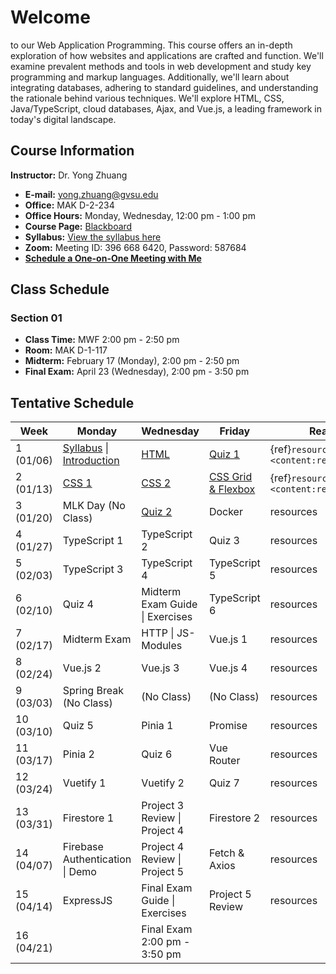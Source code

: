 # Welcome

to our Web Application Programming. This course offers an in-depth exploration of how websites and applications are crafted and function. We'll examine prevalent methods and tools in web development and study key programming and markup languages. Additionally, we'll learn about integrating databases, adhering to standard guidelines, and understanding the rationale behind various techniques. We'll explore HTML, CSS, Java/TypeScript, cloud databases, Ajax, and Vue.js, a leading framework in today's digital landscape.

## Course Information

**Instructor:** Dr. Yong Zhuang

- <i class="fa fa-envelope"></i> **E-mail:** [yong.zhuang@gvsu.edu](mailto:yong.zhuang@gvsu.edu)
- <i class="fa fa-building"></i> **Office:** MAK D-2-234
- <i class="fa fa-building"></i> **Office Hours:** Monday, Wednesday, 12:00 pm - 1:00 pm
- <i class="fa fa-book"></i> **Course Page:** [Blackboard](https://lms.gvsu.edu/)
- <i class="fa fa-book-reader"></i> **Syllabus:** [View the syllabus here](assets/pdf/syllabus.pdf)
- <i class="fa fa-video"></i> **Zoom:** Meeting ID: 396 668 6420, Password: 587684
- <i class="fa fa-calendar"></i> [**Schedule a One-on-One Meeting with Me**](https://outlook.office.com/bookwithme/user/8e0ad8c680e644aab3c32cd9c13b690b@gvsu.edu/meetingtype/9w4hDtDIaEmhON9SMd9_4Q2?anonymous&ep=mLinkFromTile)

## Class Schedule

### Section 01

- **Class Time:** MWF 2:00 pm - 2:50 pm
- **Room:** MAK D-1-117
- **Midterm:** February 17 (Monday), 2:00 pm - 2:50 pm
- **Final Exam:** April 23 (Wednesday), 2:00 pm - 3:50 pm

## Tentative Schedule

| Week | Monday | Wednesday | Friday | Reading |
| --- | --- | --- | --- | --- |
| 1 (01/06) | [Syllabus](assets/pdf/Syllabus-Intro.pdf) \| [Introduction](assets/pdf/Introduction.pdf) | [HTML](assets/pdf/HTML.pdf) | [Quiz 1](quizzes/1.md) | {ref}`resources <content:references:w1>` |
| 2 (01/13) | [CSS 1](assets/pdf/CSS-I.pdf) | [CSS 2](assets/pdf/CSS-II.pdf) | [CSS Grid & Flexbox](assets/pdf/CSS-Grid-Flexbox.pdf) | {ref}`resources <content:references:w2>` |
| 3 (01/20) | MLK Day (No Class) | [Quiz 2](quizzes/2.md) | Docker | resources |
| 4 (01/27) | TypeScript 1 | TypeScript 2 | Quiz 3 | resources |
| 5 (02/03) | TypeScript 3 | TypeScript 4 | TypeScript 5 | resources |
| 6 (02/10) | Quiz 4 | Midterm Exam Guide \| Exercises | TypeScript 6 | resources |
| 7 (02/17) | Midterm Exam | HTTP \| JS-Modules | Vue.js 1 | resources |
| 8 (02/24) | Vue.js 2 | Vue.js 3 | Vue.js 4 | resources |
| 9 (03/03) | Spring Break (No Class) | (No Class) | (No Class) | resources |
| 10 (03/10) | Quiz 5 | Pinia 1 | Promise | resources |
| 11 (03/17) | Pinia 2 | Quiz 6 | Vue Router | resources |
| 12 (03/24) | Vuetify 1 | Vuetify 2 | Quiz 7 | resources |
| 13 (03/31) | Firestore 1 | Project 3 Review \| Project 4 | Firestore 2 | resources |
| 14 (04/07) | Firebase Authentication \| Demo | Project 4 Review \| Project 5 | Fetch & Axios | resources |
| 15 (04/14) | ExpressJS | Final Exam Guide \| Exercises | Project 5 Review | resources |
| 16 (04/21) |  | Final Exam 2:00 pm - 3:50 pm |  |  |
